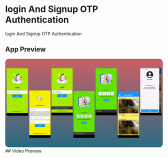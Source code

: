 # login And Signup OTP Authentication
login And Signup OTP Authentication
## App Preview
<img src="https://github.com/bharathnaik2k/Login-and-Signup-OTP-Authentication/blob/main/preview.png"  />
## Video Preview


